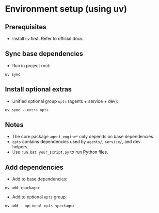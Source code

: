 Environment setup (using uv)
================================

Prerequisites
-------------
- Install `uv` first. Refer to official docs.

Sync base dependencies
----------------------
- Run in project root:
```
uv sync
```

Install optional extras
-----------------------
- Unified optional group `opts` (agents + service + dev):
```
uv sync --extra opts
```

Notes
-----
- The core package `agent_engine*` only depends on base dependencies.
- `opts` contains dependencies used by `agents/`, `service/`, and dev helpers.
- Use `run.bat your_script.py` to run Python files.

Add dependencies
----------------
- Add to base dependencies:
```
uv add <package>
```
- Add to optional `opts` group:
```
uv add --optional opts <package>
```
